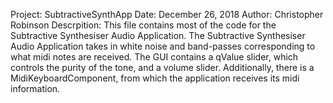  Project: SubtractiveSynthApp
 Date: December 26, 2018
  Author: Christopher Robinson
  Descrpition: This file contains most of the code for the Subtractive 
  Synthesiser Audio Application. The Subtractive Synthesiser Audio
  Application takes in white noise and band-passes corresponding
  to what midi notes are received. The GUI contains a qValue slider, 
  which controls the purity of the tone, and a volume slider. 
  Additionally, there is a MidiKeyboardComponent, from which the 
  application receives its midi information.
